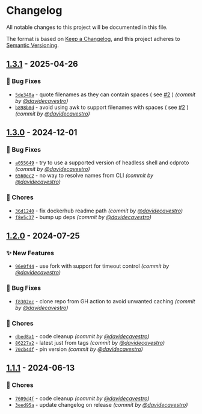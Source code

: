 # Changelog
All notable changes to this project will be documented in this file.

The format is based on [Keep a Changelog](https://keepachangelog.com/en/1.0.0/),
and this project adheres to [Semantic Versioning](https://semver.org/spec/v2.0.0.html).

## [1.3.1] - 2025-04-26
### :bug: Bug Fixes
- [`5de340a`](https://github.com/davidecavestro/gphotos-cdp-docker/commit/5de340a024248e9273e3e94d57d13ea1e692827f) - quote filenames as they can contain spaces ( see [#2](https://github.com/davidecavestro/gphotos-cdp-docker/pull/2) ) *(commit by [@davidecavestro](https://github.com/davidecavestro))*
- [`b898b8d`](https://github.com/davidecavestro/gphotos-cdp-docker/commit/b898b8dc271c94b4aee62097cf7e41184ca680cb) - avoid using awk to support filenames with spaces ( see [#2](https://github.com/davidecavestro/gphotos-cdp-docker/pull/2) ) *(commit by [@davidecavestro](https://github.com/davidecavestro))*


## [1.3.0] - 2024-12-01
### :bug: Bug Fixes
- [`a055649`](https://github.com/davidecavestro/gphotos-cdp-docker/commit/a055649be5b052c46599a93d1aafb36fdecb684c) - try to use a supported version of headless shell and cdproto *(commit by [@davidecavestro](https://github.com/davidecavestro))*
- [`6560ec2`](https://github.com/davidecavestro/gphotos-cdp-docker/commit/6560ec219969707a571ed3d1351cbff0eb6bb45f) - no way to resolve names from CLI *(commit by [@davidecavestro](https://github.com/davidecavestro))*

### :wrench: Chores
- [`36d1240`](https://github.com/davidecavestro/gphotos-cdp-docker/commit/36d124086fafd63f94035c606b462da8ee5207f9) - fix dockerhub readme path *(commit by [@davidecavestro](https://github.com/davidecavestro))*
- [`f8e5c37`](https://github.com/davidecavestro/gphotos-cdp-docker/commit/f8e5c37a96f14f5c4f3c0d324bce28815ff7829b) - bump up deps *(commit by [@davidecavestro](https://github.com/davidecavestro))*


## [1.2.0] - 2024-07-25
### :sparkles: New Features
- [`96e0f44`](https://github.com/davidecavestro/gphotos-cdp-docker/commit/96e0f4450ca826cf23160994a52007ede47d254d) - use fork with support for timeout control *(commit by [@davidecavestro](https://github.com/davidecavestro))*

### :bug: Bug Fixes
- [`f8302ec`](https://github.com/davidecavestro/gphotos-cdp-docker/commit/f8302ecc92aa732f73728a0cf3c30b634078acf8) - clone repo from GH action to avoid unwanted caching *(commit by [@davidecavestro](https://github.com/davidecavestro))*

### :wrench: Chores
- [`dbed8a1`](https://github.com/davidecavestro/gphotos-cdp-docker/commit/dbed8a12e93f31cec7e46bcc8fb0308f18b53864) - code cleanup *(commit by [@davidecavestro](https://github.com/davidecavestro))*
- [`86227a2`](https://github.com/davidecavestro/gphotos-cdp-docker/commit/86227a2428e4022e62274b9d55d7347ee47f03bb) - latest just from tags *(commit by [@davidecavestro](https://github.com/davidecavestro))*
- [`70cb4df`](https://github.com/davidecavestro/gphotos-cdp-docker/commit/70cb4dfcdd40940863303bdaadbf59f5db979536) - pin version *(commit by [@davidecavestro](https://github.com/davidecavestro))*


## [1.1.1] - 2024-06-13
### :wrench: Chores
- [`7609d4f`](https://github.com/davidecavestro/docker-gphotos-cdp/commit/7609d4f5f0ae99ea72d4d15e6ca2b8dbbbf0c27a) - code cleanup *(commit by [@davidecavestro](https://github.com/davidecavestro))*
- [`3eed95a`](https://github.com/davidecavestro/docker-gphotos-cdp/commit/3eed95acfc0b4b09d47918b0fc12cdc8a5b37a88) - update changelog on release *(commit by [@davidecavestro](https://github.com/davidecavestro))*

[1.1.1]: https://github.com/davidecavestro/docker-gphotos-cdp/compare/1.1.0...1.1.1
[1.2.0]: https://github.com/davidecavestro/gphotos-cdp-docker/compare/1.1.2...1.2.0
[1.3.0]: https://github.com/davidecavestro/gphotos-cdp-docker/compare/1.2.0...1.3.0
[1.3.1]: https://github.com/davidecavestro/gphotos-cdp-docker/compare/1.3.0...1.3.1
